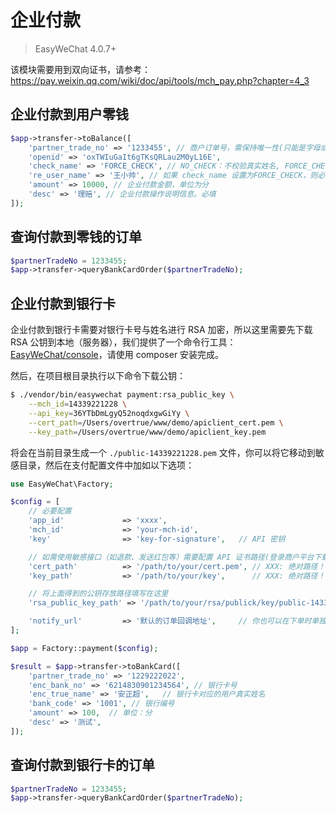 # 企业付款

> EasyWeChat 4.0.7+

该模块需要用到双向证书，请参考：https://pay.weixin.qq.com/wiki/doc/api/tools/mch_pay.php?chapter=4_3

## 企业付款到用户零钱

```php
$app->transfer->toBalance([
    'partner_trade_no' => '1233455', // 商户订单号，需保持唯一性(只能是字母或者数字，不能包含有符号)
    'openid' => 'oxTWIuGaIt6gTKsQRLau2M0yL16E',
    'check_name' => 'FORCE_CHECK', // NO_CHECK：不校验真实姓名, FORCE_CHECK：强校验真实姓名
    're_user_name' => '王小帅', // 如果 check_name 设置为FORCE_CHECK，则必填用户真实姓名
    'amount' => 10000, // 企业付款金额，单位为分
    'desc' => '理赔', // 企业付款操作说明信息。必填
]);
```

## 查询付款到零钱的订单

```php
$partnerTradeNo = 1233455;
$app->transfer->queryBankCardOrder($partnerTradeNo);
```


## 企业付款到银行卡

企业付款到银行卡需要对银行卡号与姓名进行 RSA 加密，所以这里需要先下载 RSA 公钥到本地（服务器），我们提供了一个命令行工具：[EasyWeChat/console](https://github.com/EasyWeChat/console)，请使用 composer 安装完成。

然后，在项目根目录执行以下命令下载公钥：

```bash
$ ./vendor/bin/easywechat payment:rsa_public_key \
    --mch_id=14339221228 \
    --api_key=36YTbDmLgyQ52noqdxgwGiYy \
    --cert_path=/Users/overtrue/www/demo/apiclient_cert.pem \
    --key_path=/Users/overtrue/www/demo/apiclient_key.pem
```

将会在当前目录生成一个 `./public-14339221228.pem` 文件，你可以将它移动到敏感目录，然后在支付配置文件中加如以下选项：

```php
use EasyWeChat\Factory;

$config = [
    // 必要配置
    'app_id'             => 'xxxx',
    'mch_id'             => 'your-mch-id',
    'key'                => 'key-for-signature',   // API 密钥

    // 如需使用敏感接口（如退款、发送红包等）需要配置 API 证书路径(登录商户平台下载 API 证书)
    'cert_path'          => '/path/to/your/cert.pem', // XXX: 绝对路径！！！！
    'key_path'           => '/path/to/your/key',      // XXX: 绝对路径！！！！

    // 将上面得到的公钥存放路径填写在这里
    'rsa_public_key_path' => '/path/to/your/rsa/publick/key/public-14339221228.pem',

    'notify_url'         => '默认的订单回调地址',     // 你也可以在下单时单独设置来想覆盖它
];

$app = Factory::payment($config);
```

```php
$result = $app->transfer->toBankCard([
    'partner_trade_no' => '1229222022',
    'enc_bank_no' => '6214830901234564', // 银行卡号
    'enc_true_name' => '安正超',   // 银行卡对应的用户真实姓名
    'bank_code' => '1001', // 银行编号
    'amount' => 100,  // 单位：分
    'desc' => '测试',
]);

```

## 查询付款到银行卡的订单

```php
$partnerTradeNo = 1233455;
$app->transfer->queryBankCardOrder($partnerTradeNo);
```

